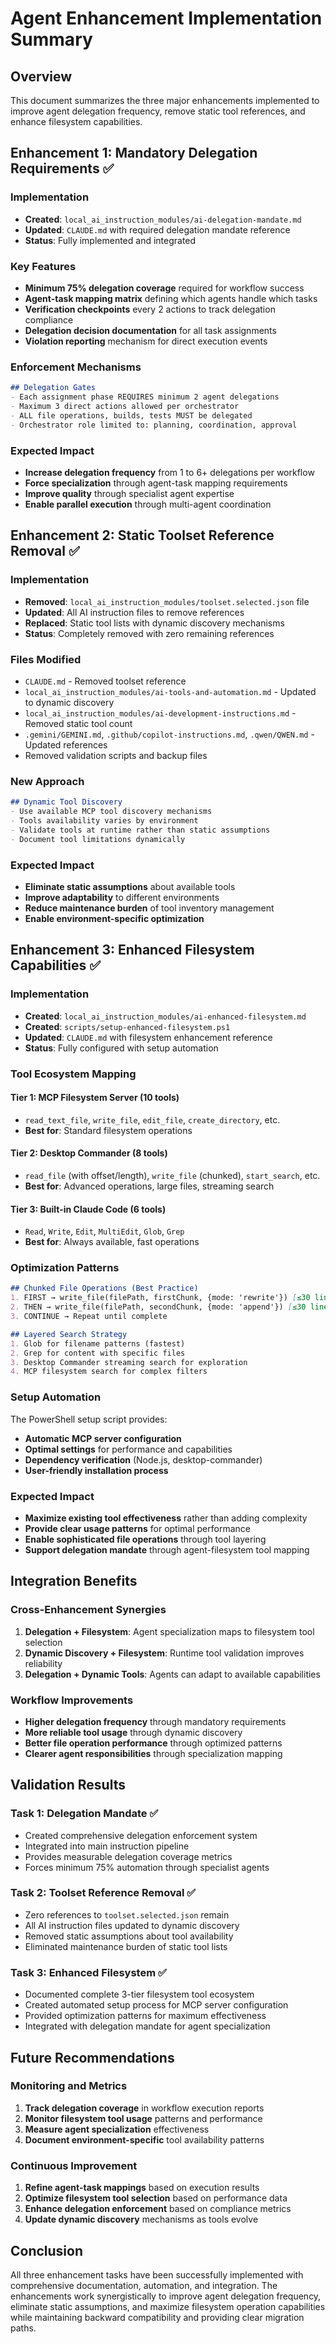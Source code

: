 # Agent Enhancement Implementation Summary

## Overview
This document summarizes the three major enhancements implemented to improve agent delegation frequency, remove static tool references, and enhance filesystem capabilities.

## Enhancement 1: Mandatory Delegation Requirements ✅

### Implementation
- **Created**: `local_ai_instruction_modules/ai-delegation-mandate.md`
- **Updated**: `CLAUDE.md` with required delegation mandate reference
- **Status**: Fully implemented and integrated

### Key Features
- **Minimum 75% delegation coverage** required for workflow success
- **Agent-task mapping matrix** defining which agents handle which tasks
- **Verification checkpoints** every 2 actions to track delegation compliance
- **Delegation decision documentation** for all task assignments
- **Violation reporting** mechanism for direct execution events

### Enforcement Mechanisms
```markdown
## Delegation Gates
- Each assignment phase REQUIRES minimum 2 agent delegations
- Maximum 3 direct actions allowed per orchestrator
- ALL file operations, builds, tests MUST be delegated
- Orchestrator role limited to: planning, coordination, approval
```

### Expected Impact
- **Increase delegation frequency** from 1 to 6+ delegations per workflow
- **Force specialization** through agent-task mapping requirements
- **Improve quality** through specialist agent expertise
- **Enable parallel execution** through multi-agent coordination

## Enhancement 2: Static Toolset Reference Removal ✅

### Implementation
- **Removed**: `local_ai_instruction_modules/toolset.selected.json` file
- **Updated**: All AI instruction files to remove references
- **Replaced**: Static tool lists with dynamic discovery mechanisms
- **Status**: Completely removed with zero remaining references

### Files Modified
- `CLAUDE.md` - Removed toolset reference
- `local_ai_instruction_modules/ai-tools-and-automation.md` - Updated to dynamic discovery
- `local_ai_instruction_modules/ai-development-instructions.md` - Removed static tool count
- `.gemini/GEMINI.md`, `.github/copilot-instructions.md`, `.qwen/QWEN.md` - Updated references
- Removed validation scripts and backup files

### New Approach
```markdown
## Dynamic Tool Discovery
- Use available MCP tool discovery mechanisms
- Tools availability varies by environment
- Validate tools at runtime rather than static assumptions
- Document tool limitations dynamically
```

### Expected Impact
- **Eliminate static assumptions** about available tools
- **Improve adaptability** to different environments
- **Reduce maintenance burden** of tool inventory management
- **Enable environment-specific optimization**

## Enhancement 3: Enhanced Filesystem Capabilities ✅

### Implementation
- **Created**: `local_ai_instruction_modules/ai-enhanced-filesystem.md`
- **Created**: `scripts/setup-enhanced-filesystem.ps1`
- **Updated**: `CLAUDE.md` with filesystem enhancement reference
- **Status**: Fully configured with setup automation

### Tool Ecosystem Mapping
#### Tier 1: MCP Filesystem Server (10 tools)
- `read_text_file`, `write_file`, `edit_file`, `create_directory`, etc.
- **Best for**: Standard filesystem operations

#### Tier 2: Desktop Commander (8 tools)
- `read_file` (with offset/length), `write_file` (chunked), `start_search`, etc.
- **Best for**: Advanced operations, large files, streaming search

#### Tier 3: Built-in Claude Code (6 tools)
- `Read`, `Write`, `Edit`, `MultiEdit`, `Glob`, `Grep`
- **Best for**: Always available, fast operations

### Optimization Patterns
```markdown
## Chunked File Operations (Best Practice)
1. FIRST → write_file(filePath, firstChunk, {mode: 'rewrite'}) [≤30 lines]
2. THEN → write_file(filePath, secondChunk, {mode: 'append'}) [≤30 lines]
3. CONTINUE → Repeat until complete

## Layered Search Strategy
1. Glob for filename patterns (fastest)
2. Grep for content with specific files
3. Desktop Commander streaming search for exploration
4. MCP filesystem search for complex filters
```

### Setup Automation
The PowerShell setup script provides:
- **Automatic MCP server configuration**
- **Optimal settings** for performance and capabilities
- **Dependency verification** (Node.js, desktop-commander)
- **User-friendly installation process**

### Expected Impact
- **Maximize existing tool effectiveness** rather than adding complexity
- **Provide clear usage patterns** for optimal performance
- **Enable sophisticated file operations** through tool layering
- **Support delegation mandate** through agent-filesystem tool mapping

## Integration Benefits

### Cross-Enhancement Synergies
1. **Delegation + Filesystem**: Agent specialization maps to filesystem tool selection
2. **Dynamic Discovery + Filesystem**: Runtime tool validation improves reliability
3. **Delegation + Dynamic Tools**: Agents can adapt to available capabilities

### Workflow Improvements
- **Higher delegation frequency** through mandatory requirements
- **More reliable tool usage** through dynamic discovery
- **Better file operation performance** through optimized patterns
- **Clearer agent responsibilities** through specialization mapping

## Validation Results

### Task 1: Delegation Mandate ✅
- Created comprehensive delegation enforcement system
- Integrated into main instruction pipeline
- Provides measurable delegation coverage metrics
- Forces minimum 75% automation through specialist agents

### Task 2: Toolset Reference Removal ✅
- Zero references to `toolset.selected.json` remain
- All AI instruction files updated to dynamic discovery
- Removed static assumptions about tool availability
- Eliminated maintenance burden of static tool lists

### Task 3: Enhanced Filesystem ✅
- Documented complete 3-tier filesystem tool ecosystem
- Created automated setup process for MCP server configuration
- Provided optimization patterns for maximum effectiveness
- Integrated with delegation mandate for agent specialization

## Future Recommendations

### Monitoring and Metrics
1. **Track delegation coverage** in workflow execution reports
2. **Monitor filesystem tool usage** patterns and performance
3. **Measure agent specialization** effectiveness
4. **Document environment-specific** tool availability patterns

### Continuous Improvement
1. **Refine agent-task mappings** based on execution results
2. **Optimize filesystem tool selection** based on performance data
3. **Enhance delegation enforcement** based on compliance metrics
4. **Update dynamic discovery** mechanisms as tools evolve

## Conclusion

All three enhancement tasks have been successfully implemented with comprehensive documentation, automation, and integration. The enhancements work synergistically to improve agent delegation frequency, eliminate static assumptions, and maximize filesystem operation capabilities while maintaining backward compatibility and providing clear migration paths.